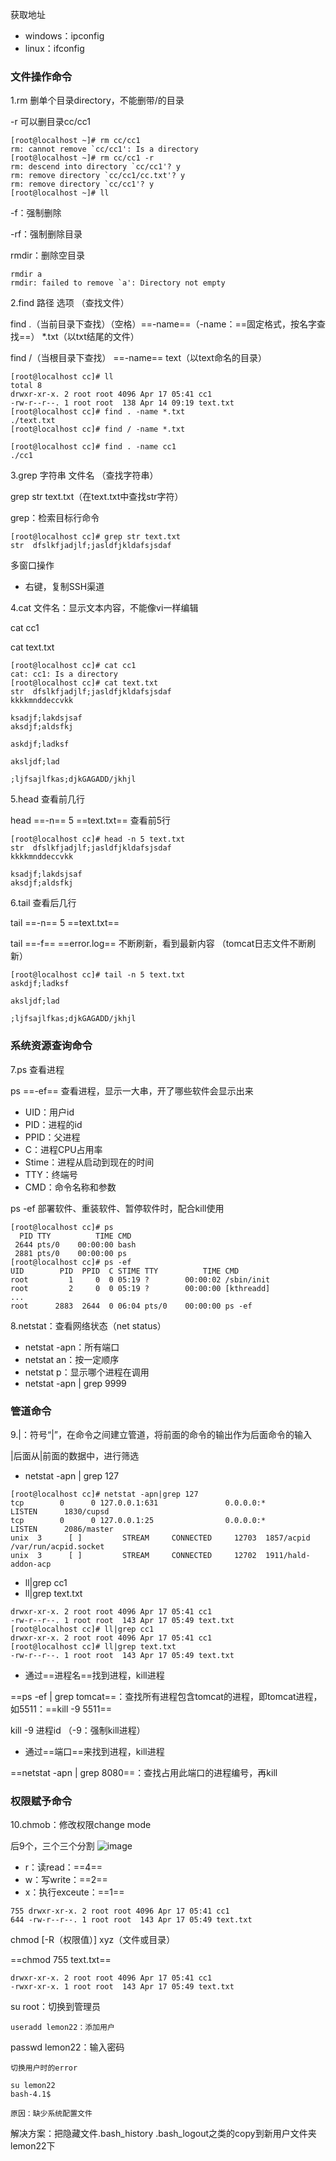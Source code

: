 获取地址
- windows：ipconfig
- linux：ifconfig


### 文件操作命令
1.rm 删单个目录directory，不能删带/的目录

-r 可以删目录cc/cc1

```
[root@localhost ~]# rm cc/cc1
rm: cannot remove `cc/cc1': Is a directory
[root@localhost ~]# rm cc/cc1 -r
rm: descend into directory `cc/cc1'? y
rm: remove directory `cc/cc1/cc.txt'? y
rm: remove directory `cc/cc1'? y
[root@localhost ~]# ll
```

-f：强制删除

-rf：强制删除目录

rmdir：删除空目录

```
rmdir a
rmdir: failed to remove `a': Directory not empty
```

2.find 路径 选项 （查找文件）

find .（当前目录下查找）（空格）==-name==（-name：==固定格式，按名字查找==） *.txt（以txt结尾的文件）

find /（当根目录下查找） ==-name== text（以text命名的目录）

```
[root@localhost cc]# ll
total 8
drwxr-xr-x. 2 root root 4096 Apr 17 05:41 cc1
-rw-r--r--. 1 root root  138 Apr 14 09:19 text.txt
[root@localhost cc]# find . -name *.txt
./text.txt
[root@localhost cc]# find / -name *.txt

[root@localhost cc]# find . -name cc1
./cc1
```
3.grep  字符串 文件名 （查找字符串）    

grep str text.txt（在text.txt中查找str字符）

grep：检索目标行命令

```
[root@localhost cc]# grep str text.txt
str  dfslkfjadjlf;jasldfjkldafsjsdaf
```
多窗口操作

- 右键，复制SSH渠道

4.cat 文件名：显示文本内容，不能像vi一样编辑

cat cc1

cat text.txt
```
[root@localhost cc]# cat cc1
cat: cc1: Is a directory
[root@localhost cc]# cat text.txt
str  dfslkfjadjlf;jasldfjkldafsjsdaf
kkkkmnddeccvkk

ksadjf;lakdsjsaf
aksdjf;aldsfkj

askdjf;ladksf

aksljdf;lad

;ljfsajlfkas;djkGAGADD/jkhjl
```
5.head 查看前几行

head ==-n== 5 ==text.txt== 查看前5行

```
[root@localhost cc]# head -n 5 text.txt
str  dfslkfjadjlf;jasldfjkldafsjsdaf
kkkkmnddeccvkk

ksadjf;lakdsjsaf
aksdjf;aldsfkj
```
6.tail 查看后几行

tail ==-n== 5 ==text.txt== 

tail ==-f== ==error.log== 不断刷新，看到最新内容 （tomcat日志文件不断刷新）

```
[root@localhost cc]# tail -n 5 text.txt
askdjf;ladksf

aksljdf;lad

;ljfsajlfkas;djkGAGADD/jkhjl
```
### 系统资源查询命令
7.ps 查看进程

ps ==-ef== 查看进程，显示一大串，开了哪些软件会显示出来
- UID：用户id
- PID：进程的id
- PPID：父进程
- C：进程CPU占用率
- Stime：进程从启动到现在的时间
- TTY：终端号
- CMD：命令名称和参数

ps -ef 部署软件、重装软件、暂停软件时，配合kill使用
```
[root@localhost cc]# ps
  PID TTY          TIME CMD
 2644 pts/0    00:00:00 bash
 2881 pts/0    00:00:00 ps
[root@localhost cc]# ps -ef
UID        PID  PPID  C STIME TTY          TIME CMD
root         1     0  0 05:19 ?        00:00:02 /sbin/init
root         2     0  0 05:19 ?        00:00:00 [kthreadd]
...
root      2883  2644  0 06:04 pts/0    00:00:00 ps -ef
```
8.netstat：查看网络状态（net status） 

- netstat -apn：所有端口
- netstat an：按一定顺序
- netstat p：显示哪个进程在调用
- netstat -apn | grep 9999

### 管道命令
9.|：符号“|”，在命令之间建立管道，将前面的命令的输出作为后面命令的输入

|后面从|前面的数据中，进行筛选

- netstat -apn | grep 127
```
[root@localhost cc]# netstat -apn|grep 127
tcp        0      0 127.0.0.1:631               0.0.0.0:*                   LISTEN      1830/cupsd          
tcp        0      0 127.0.0.1:25                0.0.0.0:*                   LISTEN      2086/master         
unix  3      [ ]         STREAM     CONNECTED     12703  1857/acpid          /var/run/acpid.socket
unix  3      [ ]         STREAM     CONNECTED     12702  1911/hald-addon-acp 
```
- ll|grep cc1
- ll|grep text.txt

```
drwxr-xr-x. 2 root root 4096 Apr 17 05:41 cc1
-rw-r--r--. 1 root root  143 Apr 17 05:49 text.txt
[root@localhost cc]# ll|grep cc1
drwxr-xr-x. 2 root root 4096 Apr 17 05:41 cc1
[root@localhost cc]# ll|grep text.txt
-rw-r--r--. 1 root root  143 Apr 17 05:49 text.txt
```
- 通过==进程名==找到进程，kill进程

==ps -ef | grep tomcat==：查找所有进程包含tomcat的进程，即tomcat进程，如5511：==kill -9 5511==

kill -9 进程id （-9：强制kill进程）

- 通过==端口==来找到进程，kill进程

==netstat -apn | grep 8080==：查找占用此端口的进程编号，再kill

### 权限赋予命令
10.chmob：修改权限change mode

后9个，三个三个分割
![image](http://upload-images.jianshu.io/upload_images/2897320-f133d9092cad6e54.png?imageMogr2/auto-orient/strip%7CimageView2/2/w/1240)

- r：读read：==4==
- w：写write：==2==
- x：执行exceute：==1==


```
755 drwxr-xr-x. 2 root root 4096 Apr 17 05:41 cc1
644 -rw-r--r--. 1 root root  143 Apr 17 05:49 text.txt
```
chmod [-R（权限值）] xyz（文件或目录）

==chmod 755 text.txt==

```
drwxr-xr-x. 2 root root 4096 Apr 17 05:41 cc1
-rwxr-xr-x. 1 root root  143 Apr 17 05:49 text.txt
```
su root：切换到管理员

```
useradd lemon22：添加用户
```

passwd lemon22：输入密码


```
切换用户时的error

su lemon22
bash-4.1$  

原因：缺少系统配置文件
```


解决方案：把隐藏文件.bash_history .bash_logout之类的copy到新用户文件夹lemon22下




